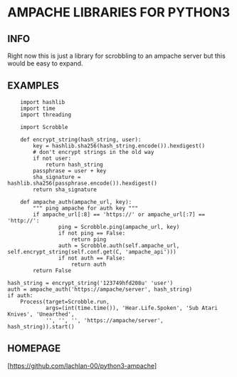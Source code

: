 # AMPACHE LIBRARIES FOR PYTHON3

## INFO

Right now this is just a library for scrobbling to an ampache server but this would be easy to expand.

## EXAMPLES

```python3
    import hashlib
    import time
    import threading

    import Scrobble

    def encrypt_string(hash_string, user):
        key = hashlib.sha256(hash_string.encode()).hexdigest()
        # don't encrypt strings in the old way
        if not user:
            return hash_string
        passphrase = user + key
        sha_signature = hashlib.sha256(passphrase.encode()).hexdigest()
        return sha_signature

    def ampache_auth(ampache_url, key):
        """ ping ampache for auth key """
        if ampache_url[:8] == 'https://' or ampache_url[:7] == 'http://':
                ping = Scrobble.ping(ampache_url, key)
                if not ping == False:
                    return ping
                auth = Scrobble.auth(self.ampache_url, self.encrypt_string(self.conf.get(C, 'ampache_api')))
                if not auth == False:
                    return auth
        return False

hash_string = encrypt_string('123749hfd208u' 'user')
auth = ampache_auth('https://ampache/server', hash_string)
if auth:
    Process(target=Scrobble.run,
            args=(int(time.time()), 'Hear.Life.Spoken', 'Sub Atari Knives', 'Unearthed',
            '', '', '', 'https://ampache/server', hash_string)).start()
```

## HOMEPAGE

[https://github.com/lachlan-00/python3-ampache]
